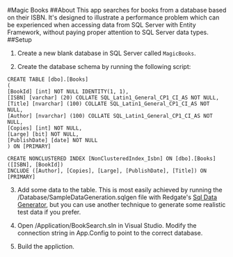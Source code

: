#Magic Books
##About
This app searches for books from a database based on their ISBN. It's designed to illustrate a performance problem which can be experienced when accessing data from SQL Server with Entity Framework, without paying proper attention to SQL Server data types.
##Setup
1) Create a new blank database in SQL Server called `MagicBooks`.

2) Create the database schema by running the following script:

```
CREATE TABLE [dbo].[Books]
(
[BookId] [int] NOT NULL IDENTITY(1, 1),
[ISBN] [varchar] (20) COLLATE SQL_Latin1_General_CP1_CI_AS NOT NULL,
[Title] [nvarchar] (100) COLLATE SQL_Latin1_General_CP1_CI_AS NOT NULL,
[Author] [nvarchar] (100) COLLATE SQL_Latin1_General_CP1_CI_AS NOT NULL,
[Copies] [int] NOT NULL,
[Large] [bit] NOT NULL,
[PublishDate] [date] NOT NULL
) ON [PRIMARY]

CREATE NONCLUSTERED INDEX [NonClusteredIndex_Isbn] ON [dbo].[Books] ([ISBN], [BookId])
INCLUDE ([Author], [Copies], [Large], [PublishDate], [Title]) ON [PRIMARY]
```

3) Add some data to the table. This is most easily achieved by running the /Database/SampleDataGeneration.sqlgen file with Redgate's [Sql Data Generator](http://www.red-gate.com/products/sql-development/sql-data-generator/), but you can use another technique to generate some realistic test data if you prefer.

4) Open /Application/BookSearch.sln in Visual Studio. Modify the connection string in App.Config to point to the correct database.

5) Build the appliction.
